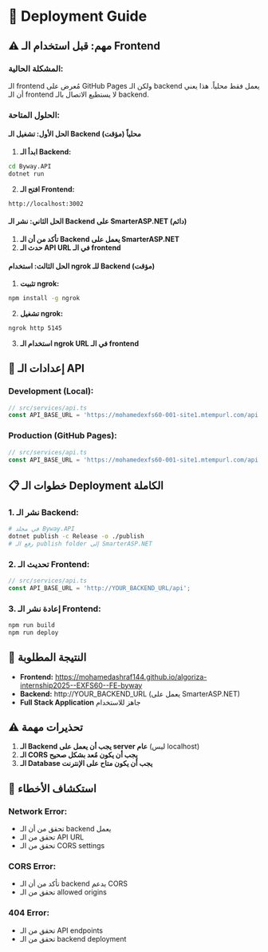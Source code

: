 # 🚀 Deployment Guide

## ⚠️ **مهم: قبل استخدام الـ Frontend**

### **المشكلة الحالية:**
الـ frontend مُعرض على GitHub Pages ولكن الـ backend يعمل فقط محلياً. هذا يعني أن الـ frontend لا يستطيع الاتصال بالـ backend.

### **الحلول المتاحة:**

#### **الحل الأول: تشغيل الـ Backend محلياً (مؤقت)**

1. **ابدأ الـ Backend:**
```bash
cd Byway.API
dotnet run
```

2. **افتح الـ Frontend:**
```
http://localhost:3002
```

#### **الحل الثاني: نشر الـ Backend على SmarterASP.NET (دائم)**

1. **تأكد من أن الـ Backend يعمل على SmarterASP.NET**
2. **حدث الـ API URL في الـ frontend**

#### **الحل الثالث: استخدام ngrok للـ Backend (مؤقت)**

1. **تثبيت ngrok:**
```bash
npm install -g ngrok
```

2. **تشغيل ngrok:**
```bash
ngrok http 5145
```

3. **استخدام الـ ngrok URL في الـ frontend**

## 🔧 **إعدادات الـ API**

### **Development (Local):**
```typescript
// src/services/api.ts
const API_BASE_URL = 'https://mohamedexfs60-001-site1.mtempurl.com/api';
```

### **Production (GitHub Pages):**
```typescript
// src/services/api.ts
const API_BASE_URL = 'https://mohamedexfs60-001-site1.mtempurl.com/api';
```

## 📋 **خطوات الـ Deployment الكاملة**

### **1. نشر الـ Backend:**
```bash
# في مجلد Byway.API
dotnet publish -c Release -o ./publish
# رفع الـ publish folder إلى SmarterASP.NET
```

### **2. تحديث الـ Frontend:**
```typescript
// src/services/api.ts
const API_BASE_URL = 'http://YOUR_BACKEND_URL/api';
```

### **3. إعادة نشر الـ Frontend:**
```bash
npm run build
npm run deploy
```

## 🎯 **النتيجة المطلوبة**

- **Frontend:** https://mohamedashraf144.github.io/algoriza-internship2025--EXFS60--FE-byway
- **Backend:** http://YOUR_BACKEND_URL (يعمل على SmarterASP.NET)
- **Full Stack Application** جاهز للاستخدام

## ⚠️ **تحذيرات مهمة**

1. **الـ Backend يجب أن يعمل على server عام** (ليس localhost)
2. **الـ CORS يجب أن يكون مُعد بشكل صحيح**
3. **الـ Database يجب أن يكون متاح على الإنترنت**

## 🔧 **استكشاف الأخطاء**

### **Network Error:**
- تحقق من أن الـ backend يعمل
- تحقق من الـ API URL
- تحقق من الـ CORS settings

### **CORS Error:**
- تأكد من أن الـ backend يدعم CORS
- تحقق من الـ allowed origins

### **404 Error:**
- تحقق من الـ API endpoints
- تحقق من الـ backend deployment
